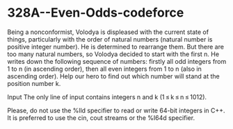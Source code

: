 # 328A--Even-Odds-codeforce
Being a nonconformist, Volodya is displeased with the current state of things, particularly with the order of natural numbers (natural number is positive integer number). He is determined to rearrange them. But there are too many natural numbers, so Volodya decided to start with the first n. He writes down the following sequence of numbers: firstly all odd integers from 1 to n (in ascending order), then all even integers from 1 to n (also in ascending order). Help our hero to find out which number will stand at the position number k.

Input
The only line of input contains integers n and k (1 ≤ k ≤ n ≤ 1012).

Please, do not use the %lld specifier to read or write 64-bit integers in C++. It is preferred to use the cin, cout streams or the %I64d specifier.
